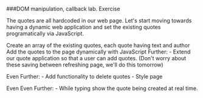 ###DOM manipulation, callback lab.
Exercise

The quotes are all hardcoded in our web page. Let's start moving towards having a dynamic web application and set the existing quotes programatically via JavaScript.

Create an array of the existing quotes, each quote having text and author
Add the quotes to the page dynamically with JavaScript
Further: - Extend our quote application so that a user can add quotes. (Don't worry about these saving between refreshing page, we'll do this tomorrow)

Even Further: - Add functionality to delete quotes - Style page

Even Even Further: - While typing show the quote being created at real time.
